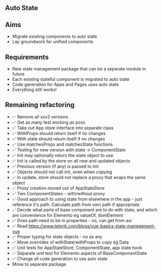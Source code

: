 Auto State
----------

Aims
----

- Migrate existing components to auto state
- Lay groundwork for unified components

Requirements
------------

- New state management package that can be a separate module in future
- Each existing stateful component is migrated to auto state
- Code generation for Apps and Pages uses auto state
- Everything still works!

Remaining refactoring
---------------------

- ✅ Remove all xxx2 versions
- ✅ Get as many test working as poss
- ✅ Take out App store interface into separate class
- ✅ WithProps should return itself if no changes
- ✅ With state should return itself if no changes
- ✅ Use matchesProps and matchesState functions
- ✅ Testing for new version with state -> ComponentState
- ✅ Init may optionally return the state object to use
- ✅ Init is called by the store on all new and updated objects
- ✅ Previous version (if any) is passed to init
- ✅ Objects should not call init, even when copying
- ✅ In update, store should not replace a proxy that wraps the same object
- ✅ Proxy creation moved out of AppStateStore
- ✅ Two ComponentStates - with/without proxy
- ✅ Good approach to using state from elsewhere in the app - just reference it's path.  Calculate path from own path if appropriate
- ✅ Decide what parts of base component are to do with state, and which are convenience for Elemento eg valueOf, domElement
- ✅ Does path need to be in properties - no, can get from asi
- ✅ Read https://www.telerik.com/blogs/vue-basics-state-management-vue
- ✅ Proper typing for state objects - no as any
- ✅ Move overrides of withState/withProps to copy eg Data
- ✅ Unit tests for AppStateStore, ComponentState, app state hook
- ✅ Separate unit test for Elemento aspects of BaseComponentState
- ✅ Change all code generation to use auto state
- Move to separate package
